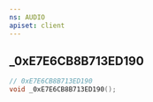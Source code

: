 ```yaml
---
ns: AUDIO
apiset: client
---
```

## _0xE7E6CB8B713ED190

```c
// 0xE7E6CB8B713ED190
void _0xE7E6CB8B713ED190();
```